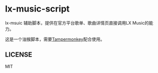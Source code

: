 # lx-music-script

lx-msuic 辅助脚本，提供在官方平台歌单、歌曲详情页直接调用LX Music的能力。

这是一个油猴脚本，需要[Tampermonkey](https://www.tampermonkey.net/)配合使用。

## LICENSE

MIT
